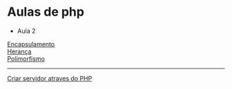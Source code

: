 # Aulas de php


- Aula 2 <br>
<div>
   <a href="aula_php/aula02/encapsulamento.php">Encapsulamento </a> <br>
<a href="aula_php/aula02/heranca.php">Herança</a> <br>
<a href="aula_php/aula02/polimorfismo.php">Polimorfismo</a> <br>
  </div>


<hr>

<a href="servidorPHP.md"> Criar servidor atraves do PHP </a>
